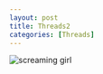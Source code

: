 ```yaml
---
layout: post
title: Threads2
categories: [Threads]
---
```


   ![screaming girl](images/reverie.png)
    